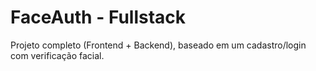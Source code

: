# FaceAuth - Fullstack

 Projeto completo (Frontend + Backend), baseado em um cadastro/login com verificação facial.


